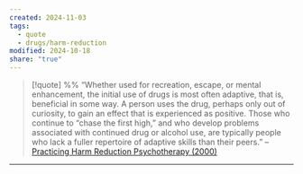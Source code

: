 ```yaml
---
created: 2024-11-03
tags:
  - quote
  - drugs/harm-reduction
modified: 2024-10-18
share: "true"
---
```


> [!quote] %%
> “Whether used for recreation, escape, or mental enhancement, the initial use of drugs is most often adaptive, that is, beneficial in some way. A person uses the drug, perhaps only out of curiosity, to gain an effect that is experienced as positive. Those who continue to “chase the first high,” and who develop problems associated with continued drug or alcohol use, are typically people who lack a fuller repertoire of adaptive skills than their peers.”
> – [Practicing Harm Reduction Psychotherapy (2000)](./Practicing%20Harm%20Reduction%20Psychotherapy%20(2000).md)

---

